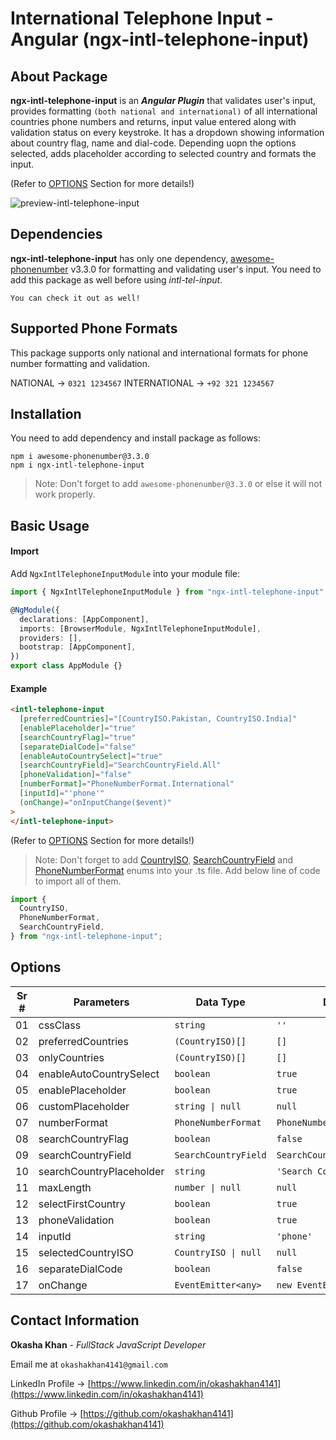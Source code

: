 # International Telephone Input - Angular (ngx-intl-telephone-input)

## About Package

**ngx-intl-telephone-input** is an **_Angular Plugin_** that validates user's input, provides formatting `(both national and international)` of all international countries phone numbers and returns, input value entered along with validation status on every keystroke. It has a dropdown showing information about country flag, name and dial-code. Depending uopn the options selected, adds placeholder according to selected country and formats the input.

(Refer to [OPTIONS](https://github.com/okashakhan4141/ngx-intel-telephone-input/blob/master/projects/ngx-intl-telephone-input/README.md#options) Section for more details!)

![preview-intl-telephone-input](https://user-images.githubusercontent.com/71649242/190262842-94e5d702-e519-470d-818c-b08172ea8ee5.PNG)

## Dependencies

**ngx-intl-telephone-input** has only one dependency, [awesome-phonenumber](https://www.npmjs.com/package/awesome-phonenumber) v3.3.0 for formatting and validating user's input. You need to add this package as well before using _intl-tel-input_.

`You can check it out as well!`

## Supported Phone Formats

This package supports only national and international formats for phone number formatting and validation.

NATIONAL -> `0321 1234567`
INTERNATIONAL -> `+92 321 1234567`

## Installation

You need to add dependency and install package as follows:

```
npm i awesome-phonenumber@3.3.0
npm i ngx-intl-telephone-input
```

> Note: Don't forget to add `awesome-phonenumber@3.3.0` or else it will not work properly.

## Basic Usage

#### Import

Add `NgxIntlTelephoneInputModule` into your module file:

```typescript
import { NgxIntlTelephoneInputModule } from "ngx-intl-telephone-input";
```

```typescript
@NgModule({
  declarations: [AppComponent],
  imports: [BrowserModule, NgxIntlTelephoneInputModule],
  providers: [],
  bootstrap: [AppComponent],
})
export class AppModule {}
```

#### Example

```html
<intl-telephone-input
  [preferredCountries]="[CountryISO.Pakistan, CountryISO.India]"
  [enablePlaceholder]="true"
  [searchCountryFlag]="true"
  [separateDialCode]="false"
  [enableAutoCountrySelect]="true"
  [searchCountryField]="SearchCountryField.All"
  [phoneValidation]="false"
  [numberFormat]="PhoneNumberFormat.International"
  [inputId]="'phone'"
  (onChange)="onInputChange($event)"
>
</intl-telephone-input>
```

(Refer to [OPTIONS](https://github.com/okashakhan4141/ngx-intel-telephone-input/blob/master/projects/ngx-intl-telephone-input/README.md#options) Section for more details!)

> Note: Don't forget to add [CountryISO](https://github.com/okashakhan4141/ngx-intel-telephone-input/blob/master/projects/ngx-intl-telephone-input/src/data/country-iso.enum.ts), [SearchCountryField](https://github.com/okashakhan4141/ngx-intel-telephone-input/blob/master/projects/ngx-intl-telephone-input/src/data/searchCountryField.enum.ts) and [PhoneNumberFormat](https://github.com/okashakhan4141/ngx-intel-telephone-input/blob/master/projects/ngx-intl-telephone-input/src/data/phoneNumberFormat.enum.ts) enums into your .ts file. Add below line of code to import all of them.

```typescript
import {
  CountryISO,
  PhoneNumberFormat,
  SearchCountryField,
} from "ngx-intl-telephone-input";
```

## Options

| Sr # | Parameters               | Data Type            | Default Value                     | Description |
| ---- | ------------------------ | -------------------- | --------------------------------- | ----------- |
| 01   | cssClass                 | `string`             | `'' `                             |             |
| 02   | preferredCountries       | `(CountryISO)[]`     | `[]`                              |             |
| 03   | onlyCountries            | `(CountryISO)[]`     | `[]`                              |             |
| 04   | enableAutoCountrySelect  | `boolean`            | `true`                            |             |
| 05   | enablePlaceholder        | `boolean`            | `true`                            |             |
| 06   | customPlaceholder        | `string \| null`     | `null`                            |             |
| 07   | numberFormat             | `PhoneNumberFormat`  | `PhoneNumberFormat.International` |             |
| 08   | searchCountryFlag        | `boolean`            | `false`                           |             |
| 09   | searchCountryField       | `SearchCountryField` | `SearchCountryField.All`          |             |
| 10   | searchCountryPlaceholder | `string`             | `'Search Country'`                |             |
| 11   | maxLength                | `number \| null`     | `null`                            |             |
| 12   | selectFirstCountry       | `boolean`            | `true`                            |             |
| 13   | phoneValidation          | `boolean`            | `true`                            |             |
| 14   | inputId                  | `string`             | `'phone'`                         |             |
| 15   | selectedCountryISO       | `CountryISO \| null` | `null`                            |             |
| 16   | separateDialCode         | `boolean`            | `false`                           |             |
| 17   | onChange                 | `EventEmitter<any>`  | `new EventEmitter<any>()`         |             |

## Contact Information

**Okasha Khan** - _FullStack JavaScript Developer_

Email me at `okashakhan4141@gmail.com`

LinkedIn Profile -> [https://www.linkedin.com/in/okashakhan4141](https://www.linkedin.com/in/okashakhan4141)

Github Profile -> [https://github.com/okashakhan4141](https://github.com/okashakhan4141)
